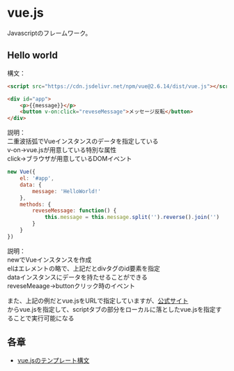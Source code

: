 # vue.js  

Javascriptのフレームワーク。  

## Hello world  

構文：  
```html
<script src="https://cdn.jsdelivr.net/npm/vue@2.6.14/dist/vue.js"></script>

<div id="app">
    <p>{{message}}</p>
    <button v-on:click="reveseMessage">メッセージ反転</button>
</div>
```
説明：  
二重波括弧でVueインスタンスのデータを指定している  
v-on→vue.jsが用意している特別な属性  
click→ブラウザが用意しているDOMイベント  

```js
new Vue({
    el: '#app',
    data: {
        message: 'HelloWorld!'
    },
    methods: {
        reveseMessage: function() {
            this.message = this.message.split('').reverse().join('')
        }
    } 
})
```
説明：  
newでVueインスタンスを作成  
elはエレメントの略で、上記だとdivタグのid要素を指定  
dataインスタンスにデータを持たせることができる  
reveseMeaage→buttonクリック時のイベント  

また、上記の例だとvue.jsをURLで指定していますが、[公式サイト](https://v2.ja.vuejs.org/v2/guide/installation.html)  
からvue.jsを指定して、scriptタブの部分をローカルに落としたvue.jsを指定することで実行可能になる  

## 各章  

- [vue.jsのテンプレート構文](./template/template.md)  
